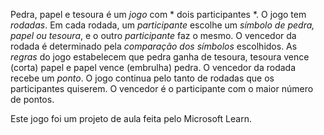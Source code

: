 Pedra, papel e tesoura é um *jogo* com * dois participantes *. O jogo tem *rodadas*. Em cada rodada, um *participante*
escolhe um *símbolo de pedra, papel ou tesoura*, e o outro *participante* faz o mesmo. O vencedor da rodada é 
determinado pela *comparação dos símbolos* escolhidos. As *regras* do jogo estabelecem que pedra ganha de tesoura, 
tesoura vence (corta) papel e papel vence (embrulha) pedra. O vencedor da rodada recebe um *ponto*. O jogo continua 
pelo tanto de rodadas que os participantes quiserem. O vencedor é o participante com o maior número de pontos.

Este jogo foi um projeto de aula feita pelo Microsoft Learn.